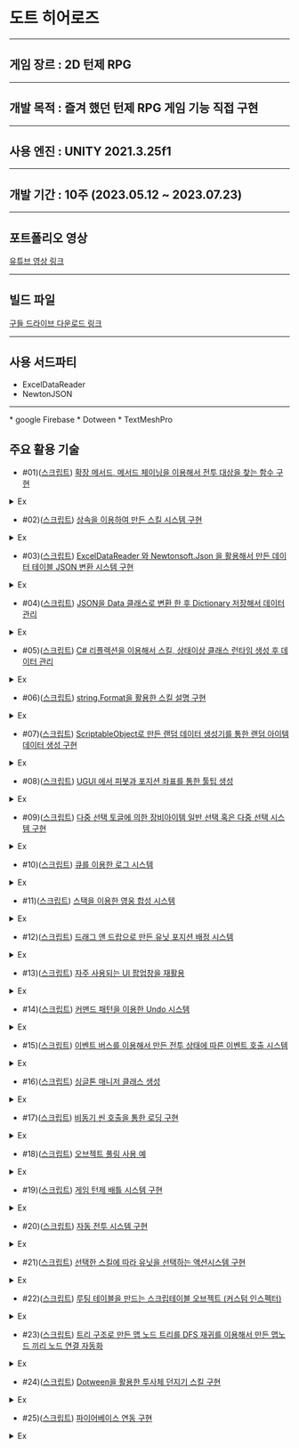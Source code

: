 도트 히어로즈
===

<hr/>

게임 장르 : 2D 턴제 RPG
---
<hr/>

개발 목적 : 즐겨 했던 턴제 RPG 게임 기능 직접 구현
---
<hr/>

사용 엔진 : UNITY 2021.3.25f1
---

<hr/>

개발 기간 : 10주 (2023.05.12 ~ 2023.07.23)
---

<hr/>

포트폴리오 영상
---
[유튜브 영상 링크](https://www.youtube.com/watch?v=ZACqozWcwWE&ab_channel=%EB%85%B8%EC%96%B4%EC%9D%B4)

<hr/>

빌드 파일
---
[구들 드라이브 다운로드 링크](https://drive.google.com/file/d/1AINMf5aS2t6UDCPbDsIh2ihyqnkEpRmg/view?usp=sharing)

<hr/>

사용 서드파티
---
* ExcelDataReader
* NewtonJSON

<hr/>
* google Firebase
* Dotween
* TextMeshPro

주요 활용 기술
---
* #01)([스크립트](https://github.com/dkckacka1/DotHeros-2DPortfolio-/blob/main/Portfolio_2D/Assets/02.%20Script/Battle/Unit/SkillSystem/BattleTargetSetExtensions.cs)) [확장 메서드, 메서드 체이닝을 이용해서 전투 대상을 찾는 함수 구현](https://copractice.tistory.com/47)

<details>
<summary>Ex</summary>
  
```csharp
public override IEnumerable<BattleUnit> SetTarget(BattleUnit actionUnit, List<GridPosition> targetUnits)
{
    // 적군에서 가장 체력 낮은 적을 타겟으로 잡음
    return targetUnits.GetEnemyTarget(actionUnit, this).OrderLowHealth().GetTargetNum(this).SelectBattleUnit();
}
```

</details>

* #02)([스크립트](https://github.com/dkckacka1/DotHeros-2DPortfolio-/blob/main/Portfolio_2D/Assets/02.%20Script/Battle/Unit/SkillSystem/Skill.cs)) [상속을 이용하여 만든 스킬 시스템 구현](https://copractice.tistory.com/60)

<details>
<summary>Ex</summary>
  
```csharp
public abstract class Skill
{
    protected SkillData skillData;                                  // 스킬 데이터

    public SkillData GetData => skillData;                          // 스킬 데이터를 리턴한다.
    public Sprite skillSprite;                                      // 스킬의 이미지를 표기할 스프라이트
    public List<Condition> conditionList = new List<Condition>() { null, null, null };  // 스킬이 가지고있는 상태이상

    public Skill(SkillData skillData)
    {
        // 데이터를 참조한다.
        this.skillData = skillData;
        // 스프라이트 이미지를 가져온다.
        this.skillSprite = GameManager.Instance.GetSprite(skillData.skillIconSpriteName);


        if (skillData.conditinID_1 != -1)
            // 스킬 데이터에서 상태이상이 존재하면
        {
            if (GameManager.Instance.TryGetCondition(skillData.conditinID_1, out Condition condition_1))
                // 상태이상을 가져와 리스트에 넣어준다.
            {
                conditionList[0] = condition_1;
            }
            else
                // 상태이상이 존재 하지 않으면
            {
                // null 값 넣기
                conditionList[0] = null;
            }
        }
        else
        // 스킬 데이터에서 상태이상이 존재하지 않으면
        {
            // null 값 넣기
            conditionList[0] = null;
        }

        if (skillData.conditinID_2 != -1)
        {
            if (GameManager.Instance.TryGetCondition(skillData.conditinID_2, out Condition condition_2))
            {
                conditionList[1] = condition_2;
            }
            else
            {
                conditionList[1] = null;
            }
        }
        else
        {
            conditionList[1] = null;
        }

        if (skillData.conditinID_3 != -1)
        {
            if (GameManager.Instance.TryGetCondition(skillData.conditinID_3, out Condition condition_3))
            {
                conditionList[2] = condition_3;
            }
            else
            {
                conditionList[2] = null;
            }
        }
        else
        {
            conditionList[2] = null;
        }
    }

    // ORDER : #06) string.Format을 활용한 스킬 설명 구현
    // 스킬 설명을 보여준다.
    public virtual string GetDesc(int skillLevel)
    {
        string desc = string.Empty;
        object[] values = GetLevelValue(); // 스킬 레벨에 의해 변경될 수치들

        if (values.Length == 0)
            // 변경될 수치가 없다면
        {
            // 스킬 설명을 그대로 리턴
            desc = GetData.skillDesc;
        }
        else
            // 변경될 수치가 있다면
        {
            float[] SetSkillLevelValues = values.Select(value => (float)value * skillLevel).ToArray();
            // 스킬 설명을 string.format 방식으로 가져온다.
            // Cast<object>().ToArray()를 하지않으면 컴파일러가 SetSkillLevelValues을 배열이 아닌 하나의 오브젝트로 판단하여
            // public static String Format(String format, object arg0); 함수를 호출해버린다.
            // Cast<object>().ToArray()를 사용해야
            // public static String Format(String format, params object[] args); 함수를 호출한다.
            desc = string.Format(GetData.skillDesc, SetSkillLevelValues.Cast<object>().ToArray());
        }

        return desc;
    }

    // 스킬을 사용할때 호출되는 가상 함수
    public virtual void Action(object sender, SkillActionEventArgs e)
    {
        // 스킬을 사용하면 로그에 등록된다.
        BattleManager.UIManager.AddLog(GetLogString(e));
    }

    // 로그에 등록될 로그 정보를 만드는 순수 가상 함수
    protected abstract string GetLogString(SkillActionEventArgs e);

    // 스킬 데이터에서 수치를 가져온다.
    private object[] GetLevelValue()
    {
        List<object> levelValues = new List<object>();
        if (GetData.skillLevelValue_1 != 0)
        {
            levelValues.Add(GetData.skillLevelValue_1);
        }

        if (GetData.skillLevelValue_2 != 0)
        {
            levelValues.Add(GetData.skillLevelValue_2);
        }

        if (GetData.skillLevelValue_3 != 0)
        {
            levelValues.Add(GetData.skillLevelValue_3);
        }

        return levelValues.ToArray();
    }
} 
```

</details>


* #03)([스크립트](https://github.com/dkckacka1/DotHeros-2DPortfolio-/blob/main/Portfolio_2D/Assets/02.%20Script/Core/Editor/TableToJson.cs)) [ExcelDataReader 와 Newtonsoft.Json 을 활용해서 만든 데이터 테이블 JSON 변환 시스템 구현](https://copractice.tistory.com/61)

<details>
<summary>Ex</summary>
  
```csharp
 // 엑셀에서 읽은 정보를 토대로 JSON파일을 생성합니다.
  private static bool WriteJson(DataTableReader reader, int rowCount, string excelPath)
  {
      using (var writer = new JsonTextWriter(File.CreateText(Application.dataPath + Constant.ResorucesDataPath + excelPath + ".json")))
          // JSON 쓰기를 실행합니다.
      {
          // JSON 파일의 속성 이름을 가져옵니다.
          List<string> propertyList = new List<string>();
  
          // 첫번째 행을 읽어옵니다.
          reader.Read();
          for (int i = 0; i < rowCount; i++)
          {
              try
              {
                  // 첫번째 행은 변수의 이름이므로 속성리스트에 넣어줍니다.
                  propertyList.Add(reader.GetString(i));
              }
              catch (InvalidCastException)
              {
                  Debug.LogError("Invalid data type.");
                  return false;
              }
          }
  
          // JSON파일을 만들때 읽기 쉽게 만듭니다.
          writer.Formatting = Formatting.Indented;
          // JSON을 배열값으로 만듭니다.
          writer.WriteStartArray();
          do
          {
              while (reader.Read())
                  // 행을 읽습니다.
              {
                  writer.WriteStartObject();
                  // JSON의 요소를 만듭니다.
                  for (int i = 0; i < propertyList.Count; i++)
                  {
                      writer.WritePropertyName(propertyList[i]);
                      // 각 행열에 맞는 속성값을 가져옵니다.
                      if (int.TryParse(reader.GetValue(i).ToString(), out int intValue))
                          // 가져온 값이 int형인지 확인
                      {
                          // 값을 int형으로 넣어줍니다.
                          writer.WriteValue(intValue);
                      }
                      else if (bool.TryParse(reader.GetValue(i).ToString(), out bool boolValue))
                          // 가져온 값이 bool형인지 확인
                      {
                          // 값을 bool 형으로 넣어줍니다.
                          writer.WriteValue(boolValue);
                      }
                      else if (float.TryParse(reader.GetValue(i).ToString(), out float floatValue))
                          // 가져온 값이 float 형인지 확인
                      {
                          // 값을 float형으로 넣어줍니다.
                          writer.WriteValue(floatValue);
                      }
                      else
                      {
                          // 어떠한 것도 아니라면 문자열형태로 넣어줍니다.
                          writer.WriteValue(reader.GetString(i));
                      }
                  }
  
                  //배열에 요소를 채워 넣습니다.
                  writer.WriteEndObject();
              }
          }
          // 다음행이 존재하지 않을 때 까지 반복합니다
          while (reader.NextResult());
          // JSON 배열 작성을 종료합니다.
          writer.WriteEndArray();
          return true;
      }
  }
```

</details>

* #04)([스크립트](https://github.com/dkckacka1/DotHeros-2DPortfolio-/blob/b66275919473052e85dca84890841800e42a5f15/Portfolio_2D/Assets/02.%20Script/Core/GameManager/ResourcesLoader.cs#L63C1-L63C1)) [JSON을 Data 클래스로 변환 한 후 Dictionary 저장해서 데이터 관리](https://copractice.tistory.com/62)

<details>
<summary>Ex</summary>
  
```csharp
  // 데이터 타입을 로드합니다
  private static void LoadData<T>(Dictionary<int, Data> dataDic, string jsonPath) where T : Data
  {
      // JSON 파일을 로드 하기위해 TextAsset 타입으로 로드합니다.
      var json = Resources.Load<TextAsset>(jsonPath);
      // 가져온 TextAsset를 가져와서 Data타입으로 역직렬화 합니다.
      var datas = JsonConvert.DeserializeObject<T[]>(json.text);

      // 역직렬화한 Data타입을 Dic에 넣어줍니다.
      foreach (var data in datas)
      {
          dataDic.Add(data.ID, data);
      }
  }
```

</details>

* #05)([스크립트](https://github.com/dkckacka1/DotHeros-2DPortfolio-/blob/b66275919473052e85dca84890841800e42a5f15/Portfolio_2D/Assets/02.%20Script/Core/GameManager/GameManager.cs#L385)) [C# 리플렉션을 이용해서 스킬, 상태이상 클래스 런타임 생성 후 데이터 관리](https://copractice.tistory.com/63)

<details>
<summary>Ex</summary>
  
```csharp
// 스킬 데이터로 스킬 클래스 생성
  private void LoadSkill()
  {
      foreach (var data in GetDatas<SkillData>())
      {
          SkillData skillData = (data as SkillData);
          // 데이터의 스킬 클래스 이름으로 스킬 클래스 타입 가져오기
          var type = Type.GetType("Portfolio.skill." + (data as SkillData).skillClassName);
          // 만들 클래스
          object obj = null;
          switch (skillData.skillType)
          {
              case eSkillType.ActiveSkill:
                  {
                      // 만든 타입으로 클래스를 런타임 생성한 후 스킬 Dic 에 넣어준다.
                      obj = Activator.CreateInstance(type, skillData as ActiveSkillData);
                      skillDictionary.Add(data.ID, obj as ActiveSkill);
                  }
                  break;
              case eSkillType.PassiveSkill:
                  {
                      // 만든 타입으로 클래스를 런타임 생성한 후 스킬 Dic 에 넣어준다.
                      obj = Activator.CreateInstance(type, skillData as PassiveSkillData);
                      skillDictionary.Add(data.ID, obj as PassiveSkill);
                  }
                  break;
              default:
                  Debug.LogWarning("unknownType");
                  break;
          }
      }
  }
```

</details>

* #06)([스크립트](https://github.com/dkckacka1/DotHeros-2DPortfolio-/blob/b66275919473052e85dca84890841800e42a5f15/Portfolio_2D/Assets/02.%20Script/Battle/Unit/SkillSystem/Skill.cs#L87)) [string.Format을 활용한 스킬 설명 구현](https://copractice.tistory.com/64)

<details>
<summary>Ex</summary>
  
![#6](https://github.com/dkckacka1/DotHeros-2DPortfolio-/assets/125544460/1dd11497-3c97-4ac4-be72-2e4e5faa055b)


</details>


* #07)([스크립트](https://github.com/dkckacka1/DotHeros-2DPortfolio-/blob/main/Portfolio_2D/Assets/02.%20Script/Core/GameManager/ItemGenerator.cs)) [ScriptableObject로 만든 랜덤 데이터 생성기를 통한 랜덤 아이템 데이터 생성 구현](https://copractice.tistory.com/65)

<details>
<summary>Ex</summary>
  
```csharp
public class ItemGenerator : MonoBehaviour
{
    [SerializeField] EquipmentCreateData normalCreateData;      // 평범 등급 아이템 랜덤 데이타 생성기
    [SerializeField] EquipmentCreateData rareCreateData;        // 희귀 등급 아이템 랜덤 데이타 생성기
    [SerializeField] EquipmentCreateData uniqueCreateData;      // 고유 등급 아이템 랜덤 데이타 생성기
    [SerializeField] EquipmentCreateData legendaryCreateData;   // 전설 등급 아이템 랜덤 데이타 생성기

    // 장비 데이타를 생성하는 클래스 new() 제한자를 넣어야 클래스를 생성할 수 있다.
    public T CreateEquipmentItemData<T>(eGradeType itemGrade) where T : EquipmentItemData, new()
    {
        // 새로운 클래스
        T newData = new T();
        EquipmentCreateData creator = null;

        newData.equipmentGrade = itemGrade;

        // 만들 려는 등급에 맞는 랜덤 데이터 생성기를 참조한다.
        switch (itemGrade)
        {
            case eGradeType.Normal:
                creator = this.normalCreateData;
                break;
            case eGradeType.Rare:
                creator = this.rareCreateData;
                break;
            case eGradeType.Unique:
                creator = this.uniqueCreateData;
                break;
            case eGradeType.Legendary:
                creator = this.legendaryCreateData;
                break;
            default:
                Debug.LogWarning("CreateItem Error #1");
                return null;
        }

        if (newData is WeaponData)
            // 만들려는 데이터가 무기데이터 라면
        {
            // 주 스텟은 공격력, 랜덤한 능력치 입력
            SetNewPropertyRound(ref (newData as WeaponData).attackPoint, creator.attackPoint.min, creator.attackPoint.max);
            newData.equipmentType = eEquipmentItemType.Weapon;
        }
        else if (newData is HelmetData)
            // 만들려는 데이터가 헬멧데이터 라면
        {
            // 주 스텟은 생명력, 랜덤한 능력치 입력
            SetNewPropertyRound(ref (newData as HelmetData).healthPoint, creator.healthPoint.min, creator.healthPoint.max);
            newData.equipmentType = eEquipmentItemType.Helmet;
        }
        else if (newData is ArmorData)
            // 만들려는 데이터가 갑옷데이터 라면
        {
            // 주 스텟은 방어력, 랜덤한 능력치 입력
            SetNewPropertyRound(ref (newData as ArmorData).defencePoint, creator.defencePoint.min, creator.defencePoint.max);
            newData.equipmentType = eEquipmentItemType.Armor;
        }
        else if (newData is ShoeData)
            // 만들려는 데이터가 신발데이터 라면
        {
            // 주 스텟은 속도, 랜덤한 능력치 입력
            SetNewPropertyRound(ref (newData as ShoeData).speed, creator.speed.min, creator.speed.max);
            newData.equipmentType = eEquipmentItemType.Shoe;
        }
        else if (newData is AmuletData)
            // 만들려는 데이터가 목걸이데이터 라면
        {
            // 주 스텟은 치명타 확률, 데미지, 랜덤한 능력치 입력
            SetNewProperty(ref (newData as AmuletData).criticalPercent, creator.criticalPercent.min, creator.criticalPercent.max);
            SetNewProperty(ref (newData as AmuletData).criticalDamage, creator.criticalDamage.min, creator.criticalDamage.max);
            newData.equipmentType = eEquipmentItemType.Amulet;
        }
        else if (newData is RingData)
            // 만들려는 데이터가 반지이데이터 라면
        {
            // 주 스텟은 효과 적중, 저항력, 랜덤한 능력치 입력
            SetNewProperty(ref (newData as RingData).effectHit, creator.effectHit.min, creator.effectHit.max);
            SetNewProperty(ref (newData as RingData).effectResistance, creator.effectRes.min, creator.effectRes.max);
            newData.equipmentType = eEquipmentItemType.Ring;
        }
        else
        {
            Debug.LogWarning("CreateItem Error #2");
            return null;
        }

        //랜덤한 세트 입력
        newData.setType = (eSetType)Random.Range(0, (int)eSetType.Count);
        return newData;
    }

    // 아이템 강화
    public void ReinforceEquipment(EquipmentItemData data)
    {
        // 강화 수치 증가
        data.reinforceCount++;

        // 각 아이템에 맞는 능력치 증가
        if (data is WeaponData)
        {
            (data as WeaponData).attackPoint = Mathf.Floor((data as WeaponData).attackPoint * 1.2f);
        }
        else if (data is ArmorData)
        {
            (data as ArmorData).defencePoint = Mathf.Floor((data as ArmorData).defencePoint * 1.2f);
        }
        else if (data is HelmetData)
        {
            (data as HelmetData).healthPoint = Mathf.Floor((data as HelmetData).healthPoint * 1.2f);

        }
        else if (data is ShoeData)
        {
            (data as ShoeData).speed = Mathf.Floor((data as ShoeData).speed * 1.1f);
        }
        else if (data is AmuletData)
        {
            (data as AmuletData).criticalPercent = (data as AmuletData).criticalPercent + 0.01f;
            (data as AmuletData).criticalDamage = (data as AmuletData).criticalDamage + 0.01f;

        }
        else if (data is RingData)
        {
            (data as RingData).effectHit = (data as RingData).effectHit + 0.01f;
            (data as RingData).effectResistance = (data as RingData).effectResistance + 0.01f;
        }

        // 강화 수치가 3늘어날때마다 옵션 스탯을 하나씩 부여한다.
        if (data.reinforceCount == 3)
        {
            AddOption(ref data.optionStat_1_Type, ref data.optionStat_1_value, GetEquipmentOptionStat(data), data.equipmentGrade);
        }
        else if (data.reinforceCount == 6)
        {
            AddOption(ref data.optionStat_2_Type, ref data.optionStat_2_value, GetEquipmentOptionStat(data), data.equipmentGrade);
        }
        else if (data.reinforceCount == 9)
        {
            AddOption(ref data.optionStat_3_Type, ref data.optionStat_3_value, GetEquipmentOptionStat(data), data.equipmentGrade);
        }
        else if (data.reinforceCount == 12)
        {
            AddOption(ref data.optionStat_4_Type, ref data.optionStat_4_value, GetEquipmentOptionStat(data), data.equipmentGrade);
        }
    }
```

</details>


* #08)([스크립트](https://github.com/dkckacka1/DotHeros-2DPortfolio-/blob/b66275919473052e85dca84890841800e42a5f15/Portfolio_2D/Assets/02.%20Script/Lobby/UI/InventoryPanel/InventoryPanel.cs#L66)) [UGUI 에서 피봇과 포지션 좌표를 통한 툴팁 생성](https://copractice.tistory.com/66)

<details>
<summary>Ex</summary>
  
![#8](https://github.com/dkckacka1/DotHeros-2DPortfolio-/assets/125544460/b39df7ac-075d-482b-99f5-038cbb2c6a7c)

</details>


* #09)([스크립트](https://github.com/dkckacka1/DotHeros-2DPortfolio-/blob/b66275919473052e85dca84890841800e42a5f15/Portfolio_2D/Assets/02.%20Script/Lobby/UI/InventoryPanel/EquipmentInventory.cs#L77)) [다중 선택 토글에 의한 장비아이템 일반 선택 혹은 다중 선택 시스템 구현](https://copractice.tistory.com/67)

<details>
<summary>Ex</summary>
  
![#9](https://github.com/dkckacka1/DotHeros-2DPortfolio-/assets/125544460/3028fbff-a6e4-409e-b511-b4b3d7553578)

</details>


* #10)([스크립트](https://github.com/dkckacka1/DotHeros-2DPortfolio-/blob/main/Portfolio_2D/Assets/02.%20Script/Battle/UI/BattleLogUI.cs)) [큐를 이용한 로그 시스템](https://copractice.tistory.com/68)

<details>
<summary>Ex</summary>
  
```csharp
public class BattleLogUI : MonoBehaviour
{
    [SerializeField] int logCount = 5;                          // 로그가 표시될 최대 갯수
    [SerializeField] TextMeshProUGUI logText;                   // 로그 텍스트

    private Queue<string> logQueue = new Queue<string>();       // 로그 큐

    private void Start()
    {
        // 로그를 초기화 한다.
        ResetLog();
    }

    // 로그를 업데이트 한다.
    private void UpdateLog()
    { 
        string logtxt = string.Empty;

        // 로그 큐를 순회하며 로그를 쌓는다.
        foreach (string log in logQueue)
        {
            logtxt += ("\n" + log);
        }

        // 로그 출력
        logText.text = logtxt;
    }

    // 로그를 더해준다.
    public void AddLog(string logText)
    {
        // 로그를 로그 큐에 넣는다.
        logQueue.Enqueue(logText);
        
        // 만약 로그큐가 최대 카운트를 넘어가면
        if (logQueue.Count > logCount)
        {
            // 가장 오래된 로그를 없애준다.
            logQueue.Dequeue();
        }

        // 로그를 업데이트 합니다.
        UpdateLog();
    }

    // 로그텍스트와 큐를 초기화한다.
    public void ResetLog()
    {
        logQueue.Clear();
        logText.text = "";
    }
}
```

</details>


* #11)([스크립트](https://github.com/dkckacka1/DotHeros-2DPortfolio-/blob/main/Portfolio_2D/Assets/02.%20Script/Lobby/UI/HeroPanel/CompositionPanel/UnitCompositionPanelUI.cs)) [스택을 이용한 영웅 합성 시스템](https://copractice.tistory.com/69)

<details>
<summary>Ex</summary>
  
![#11](https://github.com/dkckacka1/DotHeros-2DPortfolio-/assets/125544460/729f0a24-42f3-401c-96d6-1dc18f628ec7)

</details>


* #12)([스크립트](https://github.com/dkckacka1/DotHeros-2DPortfolio-/blob/main/Portfolio_2D/Assets/02.%20Script/WorldMap/UI/UnitSlotSelector_FormationPopup.cs)) [드래그 앤 드랍으로 만든 유닛 포지션 배정 시스템](https://copractice.tistory.com/70)

<details>
<summary>Ex</summary>
  
![#12](https://github.com/dkckacka1/DotHeros-2DPortfolio-/assets/125544460/224bd48d-5c42-4eb5-bc88-954dd662589c)

</details>


* #13)([스크립트](https://github.com/dkckacka1/DotHeros-2DPortfolio-/blob/b66275919473052e85dca84890841800e42a5f15/Portfolio_2D/Assets/02.%20Script/Core/GameManager/UIManager.cs#L81)) [자주 사용되는 UI 팝업창을 재활용](https://copractice.tistory.com/71)

<details>
<summary>Ex</summary>
  
![#13](https://github.com/dkckacka1/DotHeros-2DPortfolio-/assets/125544460/90c5387c-f1fa-45df-b579-bcbbdb51c8ac)

</details>


* #14)([스크립트](https://github.com/dkckacka1/DotHeros-2DPortfolio-/blob/b66275919473052e85dca84890841800e42a5f15/Portfolio_2D/Assets/02.%20Script/Lobby/Core/LobbyUIManager.cs#L99)) [커맨드 패턴을 이용한 Undo 시스템](https://copractice.tistory.com/72)

<details>
<summary>Ex</summary>
  
![#14](https://github.com/dkckacka1/DotHeros-2DPortfolio-/assets/125544460/166bedf4-37e4-4bfd-a6a5-6dca7cc76a7b)

</details>


* #15)([스크립트](https://github.com/dkckacka1/DotHeros-2DPortfolio-/blob/b66275919473052e85dca84890841800e42a5f15/Portfolio_2D/Assets/02.%20Script/Battle/Core/BattleManager.cs#L446)) [이벤트 버스를 이용해서 만든 전투 상태에 따른 이벤트 호출 시스템](https://copractice.tistory.com/73)

<details>
<summary>Ex</summary>
  
```csharp
// 전투 상태에 이벤트 구독
  public void PublishEvent(eBattleState state, UnityAction action)
  {
      if (StateEventHandlerDic.ContainsKey(state))
      // 이벤트 Dic에 해당 전투 상태 KEY가 있다면
      {
          //이벤트 구독
          StateEventHandlerDic[state].AddListener(action);
      }
      else
      {
          //KV 생성후 이벤트 구독
          StateEventHandlerDic.Add(state, new UnityEvent());
          StateEventHandlerDic[state].AddListener(action);
      }
  }

  // 이벤트 구독 해제
  public void UnPublishEvent(eBattleState state, UnityAction action)
  {
      if (StateEventHandlerDic.ContainsKey(state))
      {
          StateEventHandlerDic[state].RemoveListener(action);
      }
  }

  // 구독한 이벤트 모두 호출
  public void InvokeStateEvent(eBattleState state)
  {
      if (StateEventHandlerDic.ContainsKey(state))
      {
          StateEventHandlerDic[state]?.Invoke();
      }
  }
```

</details>


* #16)([스크립트](https://github.com/dkckacka1/DotHeros-2DPortfolio-/blob/b66275919473052e85dca84890841800e42a5f15/Portfolio_2D/Assets/02.%20Script/Battle/Core/BattleManager.cs#L67)) [싱글톤 매니저 클래스 생성](https://copractice.tistory.com/74)

<details>
<summary>Ex</summary>
  
```csharp
private void Awake()
{
    // 싱글톤 생성
    if (Instance != null)
    {
        Debug.LogError("BattleManager is already created");
        Destroy(this.gameObject);
        return;
    }

    Instance = this;

    uiManager = GetComponentInChildren<BattleUIManager>();
    battleFactory = GetComponentInChildren<BattleFactory>();
    turnBaseSystem = GetComponentInChildren<TurnBaseSystem>();
    actionSystem = GetComponentInChildren<ActionSystem>();
    manaSystem = GetComponentInChildren<ManaSystem>();
    objectPool = GetComponentInChildren<ObjectPool>();
}
```

</details>


* #17)([스크립트](https://github.com/dkckacka1/DotHeros-2DPortfolio-/blob/b66275919473052e85dca84890841800e42a5f15/Portfolio_2D/Assets/02.%20Script/Start/Core/StartManager.cs#L39)) [비동기 씬 호출을 통한 로딩 구현](https://copractice.tistory.com/75)

<details>
<summary>Ex</summary>
  
![#17](https://github.com/dkckacka1/DotHeros-2DPortfolio-/assets/125544460/9a905e9d-2552-496d-9095-95486a522306)


</details>


* #18)([스크립트](https://github.com/dkckacka1/DotHeros-2DPortfolio-/blob/main/Portfolio_2D/Assets/02.%20Script/Battle/Core/ObjectPool.cs)) [오브젝트 풀링 사용 예](https://copractice.tistory.com/76)

<details>
<summary>Ex</summary>
  
```csharp
private BattleTextUI CreateBattleText()
    // 전투 텍스트 생성
{
    var newBattleText = Instantiate(battleTextPrefab, battleTextParents.transform);
    ReleaseBattleText(newBattleText);
    return newBattleText;
}

public BattleTextUI SpawnBattleText(bool isActive = true)
    // 전투 텍스트 소환
{
    if (battleTextPool.Count == 0)
        // 만약 풀이 비어있다면 새로운 텍스트 생성
    {
        CreateBattleText();
    }

    var battleText = battleTextPool.Dequeue();
    battleText.gameObject.SetActive(isActive);

    return battleText;
}

public void ReleaseBattleText(BattleTextUI releaseBattleText)
    // 전투 텍스트 반환
{
    releaseBattleText.gameObject.SetActive(false);
    releaseBattleText.transform.position = Vector3.zero;
    releaseBattleText.transform.rotation = Quaternion.identity;
    // 풀에 넣어준다.
    battleTextPool.Enqueue(releaseBattleText);
}
```

</details>


* #19)([스크립트](https://github.com/dkckacka1/DotHeros-2DPortfolio-/blob/main/Portfolio_2D/Assets/02.%20Script/Battle/Core/TurnBaseSystem.cs)) [게임 턴제 배틀 시스템 구현](https://copractice.tistory.com/77)

<details>
<summary>Ex</summary>
  
![#19](https://github.com/dkckacka1/DotHeros-2DPortfolio-/assets/125544460/bfc3008d-2696-4982-bce4-b865e7ff82b6)


</details>


* #20)([스크립트](https://github.com/dkckacka1/DotHeros-2DPortfolio-/blob/main/Portfolio_2D/Assets/02.%20Script/Battle/Unit/AISystem/AISystem.cs)) [자동 전투 시스템 구현](https://copractice.tistory.com/78)

<details>
<summary>Ex</summary>
  
![#20](https://github.com/dkckacka1/DotHeros-2DPortfolio-/assets/125544460/4626c4a3-f49e-4b40-ac75-6789a2ca3068)


</details>


* #21)([스크립트](https://github.com/dkckacka1/DotHeros-2DPortfolio-/blob/main/Portfolio_2D/Assets/02.%20Script/Battle/Core/ActionSystem.cs)) [선택한 스킬에 따라 유닛을 선택하는 액션시스템 구현](https://copractice.tistory.com/79)

<details>
<summary>Ex</summary>
  
![#21](https://github.com/dkckacka1/DotHeros-2DPortfolio-/assets/125544460/ceba155a-1576-462d-9332-66c081b5df31)


</details>


* #22)([스크립트](https://github.com/dkckacka1/DotHeros-2DPortfolio-/blob/main/Portfolio_2D/Assets/02.%20Script/Core/Map/LootItemTable.cs)) [루팅 테이블을 만드는 스크립테이블 오브젝트 (커스텀 인스펙터)](https://copractice.tistory.com/80)

<details>
<summary>Ex</summary>
  
![#22](https://github.com/dkckacka1/DotHeros-2DPortfolio-/assets/125544460/5a5c8dd1-a873-45f0-b6c3-6581743de457)


</details>


* #23)([스크립트](https://github.com/dkckacka1/DotHeros-2DPortfolio-/blob/b66275919473052e85dca84890841800e42a5f15/Portfolio_2D/Assets/02.%20Script/WorldMap/Editor/MapNodeDraw.cs#L23)) [트리 구조로 만든 맵 노드 트리를 DFS 재귀를 이용해서 만든 맵노드 끼리 노드 연결 자동화](https://copractice.tistory.com/81)

<details>
<summary>Ex</summary>
  
![#23](https://github.com/dkckacka1/DotHeros-2DPortfolio-/assets/125544460/c8a91640-0a4a-4c55-b3f2-d8c6af7b8f4c)


</details>


* #24)([스크립트](https://github.com/dkckacka1/DotHeros-2DPortfolio-/blob/f98487a65e925662b1aa78bcfee3bd133d675ace/Portfolio_2D/Assets/02.%20Script/Battle/Unit/SkillSystem/SkillList/ActiveSkill/Skill_GWEN_BaseAttack.cs#L29)) [Dotween을 활용한 투사체 던지기 스킬 구현](https://copractice.tistory.com/85)

<details>
<summary>Ex</summary>
  
![#24](https://github.com/dkckacka1/DotHeros-2DPortfolio-/assets/125544460/2b56d2a5-cccc-44f9-81a2-5b59f14e581f)


</details>


* #25)([스크립트](https://github.com/dkckacka1/DotHeros-2DPortfolio-/blob/main/Portfolio_2D/Assets/02.%20Script/Core/GameManager/NetworkManager.cs)) [파이어베이스 연동 구현](https://copractice.tistory.com/86)

<details>
<summary>Ex</summary>
  
![#25](https://github.com/dkckacka1/DotHeros-2DPortfolio-/assets/125544460/34a7f0a6-9041-47e5-a17f-e8356e62c14b)


</details>

